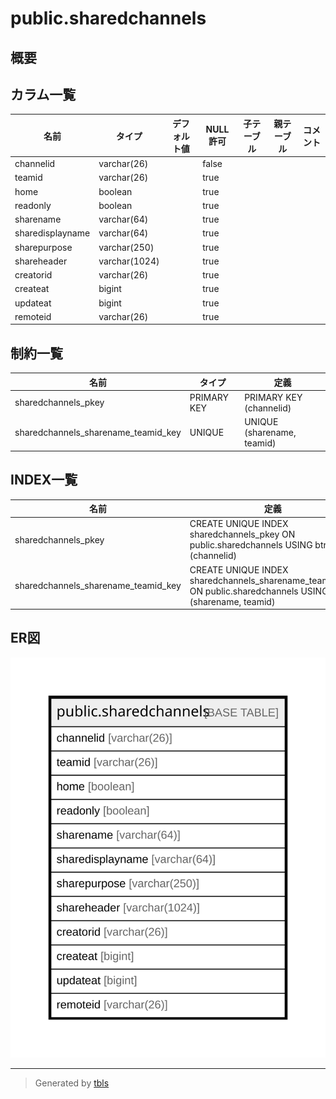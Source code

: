 # public.sharedchannels

## 概要

## カラム一覧

| 名前               | タイプ           | デフォルト値       | NULL許可   | 子テーブル      | 親テーブル      | コメント     |
| ---------------- | ------------- | ------------ | -------- | ---------- | ---------- | -------- |
| channelid        | varchar(26)   |              | false    |            |            |          |
| teamid           | varchar(26)   |              | true     |            |            |          |
| home             | boolean       |              | true     |            |            |          |
| readonly         | boolean       |              | true     |            |            |          |
| sharename        | varchar(64)   |              | true     |            |            |          |
| sharedisplayname | varchar(64)   |              | true     |            |            |          |
| sharepurpose     | varchar(250)  |              | true     |            |            |          |
| shareheader      | varchar(1024) |              | true     |            |            |          |
| creatorid        | varchar(26)   |              | true     |            |            |          |
| createat         | bigint        |              | true     |            |            |          |
| updateat         | bigint        |              | true     |            |            |          |
| remoteid         | varchar(26)   |              | true     |            |            |          |

## 制約一覧

| 名前                                  | タイプ         | 定義                         |
| ----------------------------------- | ----------- | -------------------------- |
| sharedchannels_pkey                 | PRIMARY KEY | PRIMARY KEY (channelid)    |
| sharedchannels_sharename_teamid_key | UNIQUE      | UNIQUE (sharename, teamid) |

## INDEX一覧

| 名前                                  | 定義                                                                                                               |
| ----------------------------------- | ---------------------------------------------------------------------------------------------------------------- |
| sharedchannels_pkey                 | CREATE UNIQUE INDEX sharedchannels_pkey ON public.sharedchannels USING btree (channelid)                         |
| sharedchannels_sharename_teamid_key | CREATE UNIQUE INDEX sharedchannels_sharename_teamid_key ON public.sharedchannels USING btree (sharename, teamid) |

## ER図

![er](public.sharedchannels.svg)

---

> Generated by [tbls](https://github.com/k1LoW/tbls)
